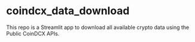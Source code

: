 # coindcx_data_download
This repo is a Streamlit app to download all available crypto data using the Public CoinDCX APIs. 
